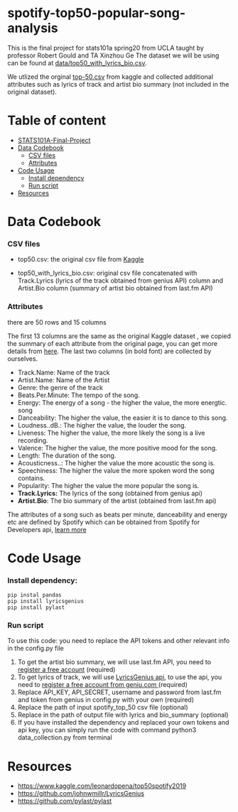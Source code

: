 # spotify-top50-popular-song-analysis

This is the final project for stats101a spring20 from UCLA taught by professor Robert Gould and TA Xinzhou Ge
The dataset we will be using can be found at [data/top50_with_lyrics_bio.csv](https://github.com/dchen236/spotify-top50-popular-song-analysis/blob/master/data/top50_with_lyrics_bio.csv). 

We utlized the orginal [top-50.csv](https://www.kaggle.com/leonardopena/top50spotify2019) from kaggle and collected additional attributes such as lyrics of track and artist bio summary (not included in the original dataset).


# Table of content

- [STATS101A-Final-Project](#spotify-top50-popular-song-analysis)
- [Data Codebook ](#data-codebook)
  * [CSV files](#CSV-files)
  * [Attributes](#Attributes) 
- [Code Usage](#Code-Usage)
  * [Install dependency](#install-dependency)
  * [Run script](#Run-script)
- [Resources](#Resources)

# Data Codebook 

### CSV files

- top50.csv: the original csv file from [Kaggle](https://www.kaggle.com/leonardopena/top50spotify2019)

- top50_with_lyrics_bio.csv: original csv file concatenated with Track.Lyrics (lyrics of the track obtained from genius API) column and Artist.Bio column (summary of artist bio obtained from last.fm API)


### Attributes
there are 50 rows and 15 columns

The first 13 columns are the same as the original Kaggle dataset , we copied the summary of each attribute from the original page, you can get more details from [here](https://www.kaggle.com/leonardopena/top50spotify2019). The last two columns (in bold font) are collected by ourselves. 

- Track.Name: Name of the track
- Artist.Name: Name of the Artist
- Genre: the genre of the track
- Beats.Per.Minute: The tempo of the song.
- Energy: The energy of a song - the higher the value, the more energtic. song
- Danceability: The higher the value, the easier it is to dance to this song.
- Loudness..dB.: The higher the value, the louder the song.
- Liveness: The higher the value, the more likely the song is a live recording.
- Valence: The higher the value, the more positive mood for the song.
- Length: The duration of the song.
- Acousticness..: The higher the value the more acoustic the song is.
- Speechiness: The higher the value the more spoken word the song contains.
- Popularity: The higher the value the more popular the song is.
- **Track.Lyrics:** The lyrics of the song (obtained from genius api)
- **Artist.Bio**: The bio summary of the artist (obtained from last.fm api)


The attributes of a song such as beats per minute, danceability and energy etc are defined by Spotify which can be obtained from Spotify for Developers api, [learn more](https://developer.spotify.com/documentation/web-api/reference/tracks/get-audio-features/)

# Code Usage

### Install dependency:

```
pip instal pandas 
pip install lyricsgenius
pip install pylast
```

### Run script

To use this code: you need to replace the API tokens and other relevant info in the config.py file
 1. To get the artist bio summary, we will use last.fm API, you need to [register a free account](https://www.last.fm/api/) (required)
 2. To get lyrics of track, we will use [LyricsGenius api]( https://github.com/johnwmillr/LyricsGenius), to use the api, you need to [register a free account from geniu.com ]( https://genius.com/api-clients) (required)
 3. Replace API_KEY,  API_SECRET, username and password from last.fm and token from genius in config.py with your own (required)
 4. Replace the path of input spotify_top_50 csv file (optional)
 5. Replace in the path of output file with lyrics and bio_summary (optional)
 6. If you have installed the dependency and replaced your own tokens and api key, you can simply run the code with command python3 data_collection.py from terminal 
    
# Resources

- https://www.kaggle.com/leonardopena/top50spotify2019
- https://github.com/johnwmillr/LyricsGenius
- https://github.com/pylast/pylast
